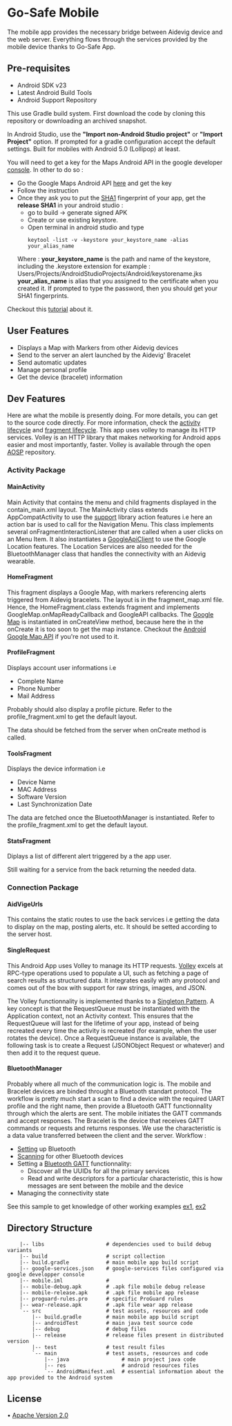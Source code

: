 # Go-Safe Mobile

The mobile app provides the necessary bridge between Aidevig device and the web server. Everything flows through the services provided by the mobile device thanks to Go-Safe App.

## Pre-requisites 

* Android SDK v23
* Latest Android Build Tools
* Android Support Repository

This use Gradle build system.
First download the code by cloning this repository or downloading an archived snapshot.

In Android Studio, use the **"Import non-Android Studio project"** or **"Import Project"** option. If prompted for a gradle configuration accept the default settings.
Built for mobiles with Android 5.0 (Lollipop) at least.

You will need to get a key for the Maps Android API in the google developer [console](https://console.developers.google.com).
In other to do so : 
* Go the Google Maps Android API [here](https://developers.google.com/maps/documentation/android-api/) and get the key
* Follow the instruction
* Once they ask you to put the [SHA1](https://en.wikipedia.org/wiki/SHA-1) fingerprint of your app, get the **release SHA1** in your android studio : 
  * go to build -> generate signed APK
  * Create or use existing keystore.
  * Open terminal in android studio and type
    ````
    keytool -list -v -keystore your_keystore_name -alias your_alias_name
    ````
  Where : __your_keystore_name__ is the path and name of the keystore, including the .keystore extension for example : Users/Projects/AndroidStudioProjects/Android/keystorename.jks
          __your_alias_name__ is alias that you assigned to the certificate when you created it.
  If prompted to type the password, then you should get your SHA1 fingerprints.

Checkout this [tutorial](http://android-er.blogspot.in/2012/12/displaying-sha1-certificate-fingerprint.html) about it.


## User Features 

* Displays a Map with Markers from other Aidevig devices
* Send to the server an alert launched by the Aidevig' Bracelet 
* Send automatic updates
* Manage personal profile
* Get the device (bracelet) information

## Dev Features 

Here are what the mobile is presently doing. For more details, you can get to the source code directly.
For more information, check the [activity lifecycle](http://developer.android.com/reference/android/app/Activity.html) and [fragment lifecycle](http://developer.android.com/guide/components/fragments.html).
This app uses volley to manage its HTTP services. Volley is an HTTP library that makes networking for Android apps easier and most importantly, faster. Volley is available through the open [AOSP](https://android.googlesource.com/platform/frameworks/volley) repository.

### Activity Package 

#### MainActivity

Main Activity that contains the menu and child fragments displayed in the contain_main.xml layout.
The MainActivity class extends AppCompatActivity to use the [support](http://developer.android.com/tools/support-library/index.html) library action features i.e here an action bar is used to call for the Navigation Menu.
This class implements several onFragmentInteractionListener that are called when a user clicks on an Menu Item.
It also instantiates a [GoogleApiClient](https://developers.google.com/android/guides/api-client) to use the Google Location features. The Location Services are also needed for the BluetoothManager class that handles the connectivity with an Aidevig wearable.

#### HomeFragment

This fragment displays a Google Map, with markers referencing alerts triggered from Aidevig bracelets. The layout is in the fragment_map.xml file.
Hence, the HomeFragment.class extends fragment and implements GoogleMap.onMapReadyCallback and GoogleAPI callbacks.
The [Google Map](https://developers.google.com/android/reference/com/google/android/gms/maps/GoogleMap?hl=en) is instantiated in onCreateView method, because here the in the onCreate it is too soon to get the map instance.
Checkout the [Android Google Map API](https://developers.google.com/maps/documentation/android-api/) if you're not used to it.


#### ProfileFragment

Displays account user informations i.e 
* Complete Name
* Phone Number
* Mail Address

Probably should also display a profile picture.
Refer to the profile_fragment.xml to get the default layout.

The data should be fetched from the server when onCreate method is called.

#### ToolsFragment

Displays the device information i.e 

* Device Name
* MAC Address
* Software Version
* Last Synchronization Date

The data are fetched once the BluetoothManager is instantiated. 
Refer to the profile_fragment.xml to get the default layout.

#### StatsFragment

Diplays a list of different alert triggered by a the app user.

Still waiting for a service from the back returning the needed data.

### Connection Package 

#### AidVigeUrls

This contains the static routes to use the back services i.e getting the data to display on the map, posting alerts, etc.
It should be setted according to the server host.

#### SingleRequest

This Android App uses Volley to manage its HTTP requests. [Volley](http://developer.android.com/training/volley/index.html) excels at RPC-type operations used to populate a UI, such as fetching a page of search results as structured data. It integrates easily with any protocol and comes out of the box with support for raw strings, images, and JSON.

The Volley functionnality is implemented thanks to a [Singleton Pattern](http://developer.android.com/training/volley/requestqueue.html#singleton). A key concept is that the RequestQueue must be instantiated with the Application context, not an Activity context. This ensures that the RequestQueue will last for the lifetime of your app, instead of being recreated every time the activity is recreated (for example, when the user rotates the device). Once a RequestQueue instance is available, the following task is to create a Request (JSONObject Request or whatever) and then add it to the request queue.

#### BluetoothManager

Probably where all much of the communication logic is. The mobile and Bracelet devices are binded throught a Bluetooth standart protocol. 
The workflow is pretty much start a scan to find a device with the required UART profile and the right name, then provide a Bluetooth GATT functionnality through which the alerts are sent.
The mobile initiates the GATT commands and accept responses. The Bracelet is the device that receives GATT commands or requests and returns responses. We use the characteristic is a data value transferred between the client and the server. 
Workflow :

* [Setting](http://developer.android.com/guide/topics/connectivity/bluetooth.html#Permissions) up Bluetooth
* [Scanning](http://developer.android.com/guide/topics/connectivity/bluetooth.html#FindingDevices) for other Bluetooth devices
* Setting a [Bluetooth GATT](http://toastdroid.com/2014/09/22/android-bluetooth-low-energy-tutorial/) functionnality:
  * Discover all the UUIDs for all the primary services
  * Read and write descriptors for a particular characteristic, this is how messages are sent between the mobile and the device
* Managing the connectivity state

See this sample to get knowledge of other working examples [ex1](https://github.com/googlesamples/android-BluetoothLeGatt), [ex2](https://android.googlesource.com/platform/development/+/cefd49aae65dc85161d08419494071d74ffb982f/samples/BluetoothLeGatt/src/com/example/bluetooth/le/BluetoothLeService.java)

## Directory Structure

```
    |-- libs                    # dependencies used to build debug variants
    |-- build                   # script collection
    |-- build.gradle            # main mobile app build script
    |-- google-services.json    # google-services files configured via google developper console
    |-- mobile.iml              # 
    |-- mobile-debug.apk        # .apk file mobile debug release
    |-- mobile-release.apk      # .apk file mobile app release
    |-- proguard-rules.pro      # specific ProGuard rules
    |-- wear-release.apk        # .apk file wear app release
    `-- src                     # test assets, resources and code
        |-- build.gradle        # main mobile app build script
        |-- androidTest         # main java test source code
        |-- debug               # debug files
        |-- release             # release files present in distributed version
        |-- test                # test result files
        `-- main                # test assets, resources and code
            |-- java                 # main project java code
            |-- res                  # android resources files
            `-- AndroidManifest.xml  # essential information about the app provided to the Android system
```

## License

• [Apache Version 2.0](http://www.apache.org/licenses/LICENSE-2.0.html)

